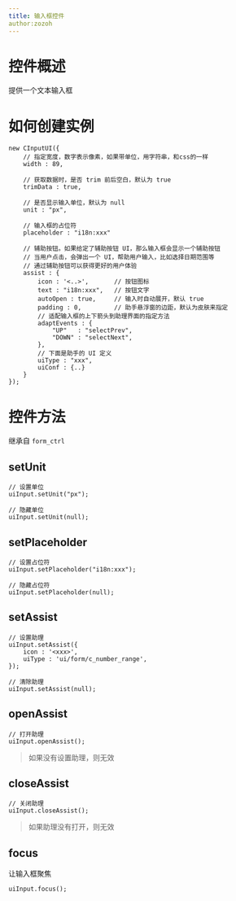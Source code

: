 ```yaml
---
title: 输入框控件
author:zozoh
---
```


# 控件概述

提供一个文本输入框

# 如何创建实例

```
new CInputUI({
    // 指定宽度，数字表示像素，如果带单位，用字符串，和css的一样
    width : 89,
    
    // 获取数据时，是否 trim 前后空白，默认为 true
    trimData : true,
    
    // 是否显示输入单位，默认为 null
    unit : "px",
    
    // 输入框的占位符
    placeholder : "i18n:xxx"
    
    // 辅助按钮。如果给定了辅助按钮 UI，那么输入框会显示一个辅助按钮
    // 当用户点击，会弹出一个 UI，帮助用户输入，比如选择日期范围等
    // 通过辅助按钮可以获得更好的用户体验
    assist : {
        icon : '<..>',       // 按钮图标
        text : "i18n:xxx",   // 按钮文字
        autoOpen : true,     // 输入时自动展开，默认 true
        padding : 0,         // 助手悬浮窗的边距，默认为皮肤来指定
        // 适配输入框的上下箭头到助理界面的指定方法
        adaptEvents : {
            "UP"   : "selectPrev",
            "DOWN" : "selectNext",
        },
        // 下面是助手的 UI 定义
        uiType : "xxx",
        uiConf : {..}
    }
});
```

# 控件方法

继承自 `form_ctrl`

## setUnit

```
// 设置单位
uiInput.setUnit("px");

// 隐藏单位
uiInput.setUnit(null);
```
## setPlaceholder

```
// 设置占位符
uiInput.setPlaceholder("i18n:xxx");

// 隐藏占位符
uiInput.setPlaceholder(null);
```

## setAssist

```
// 设置助理
uiInput.setAssist({
    icon : '<xxx>',
    uiType : 'ui/form/c_number_range',
});

// 清除助理
uiInput.setAssist(null);
```

## openAssist

```
// 打开助理
uiInput.openAssist();
```

> 如果没有设置助理，则无效

## closeAssist

```
// 关闭助理
uiInput.closeAssist();
```

>  如果助理没有打开，则无效

## focus

让输入框聚焦

```
uiInput.focus();
```

